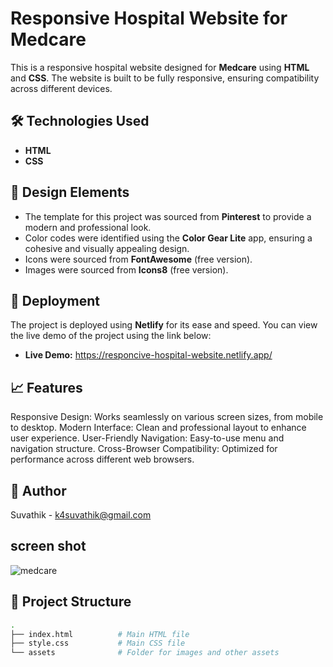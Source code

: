 # Responsive Hospital Website for Medcare

This is a responsive hospital website designed for **Medcare** using **HTML** and **CSS**. The website is built to be fully responsive, ensuring compatibility across different devices.

## 🛠 Technologies Used

- **HTML**
- **CSS**

## 🎨 Design Elements

- The template for this project was sourced from **Pinterest** to provide a modern and professional look.
- Color codes were identified using the **Color Gear Lite** app, ensuring a cohesive and visually appealing design.
- Icons were sourced from **FontAwesome** (free version).
- Images were sourced from **Icons8** (free version).

## 🚀 Deployment

The project is deployed using **Netlify** for its ease and speed. You can view the live demo of the project using the link below:

- **Live Demo:** https://responcive-hospital-website.netlify.app/

## 📈 Features
Responsive Design: Works seamlessly on various screen sizes, from mobile to desktop.
Modern Interface: Clean and professional layout to enhance user experience.
User-Friendly Navigation: Easy-to-use menu and navigation structure.
Cross-Browser Compatibility: Optimized for performance across different web browsers.

## 👤 Author
Suvathik - k4suvathik@gmail.com

## screen shot

![medcare](https://github.com/user-attachments/assets/2fb50dba-0d1d-4146-b6d1-98e988ef8d50)

## 📂 Project Structure

```bash
.
├── index.html          # Main HTML file
├── style.css           # Main CSS file
└── assets              # Folder for images and other assets


